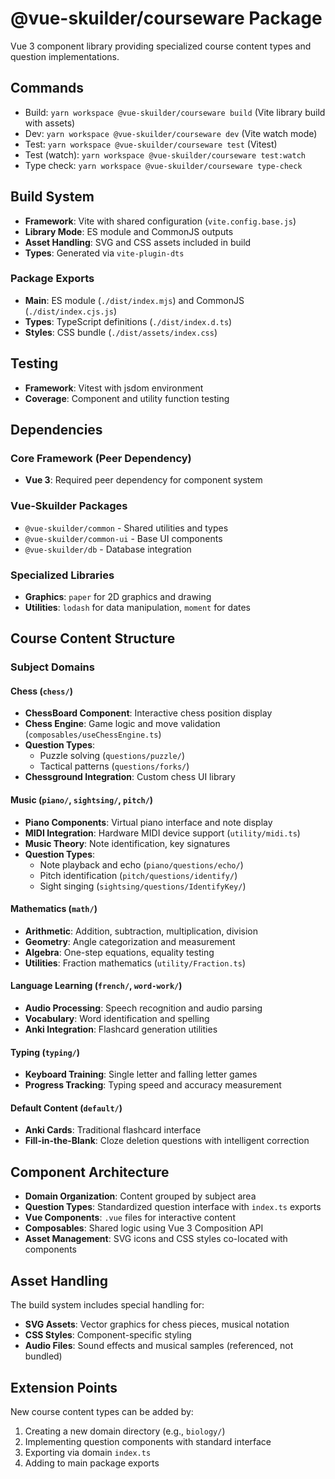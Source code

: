 # @vue-skuilder/courseware Package

Vue 3 component library providing specialized course content types and question implementations.

## Commands
- Build: `yarn workspace @vue-skuilder/courseware build` (Vite library build with assets)
- Dev: `yarn workspace @vue-skuilder/courseware dev` (Vite watch mode)  
- Test: `yarn workspace @vue-skuilder/courseware test` (Vitest)
- Test (watch): `yarn workspace @vue-skuilder/courseware test:watch`
- Type check: `yarn workspace @vue-skuilder/courseware type-check`

## Build System
- **Framework**: Vite with shared configuration (`vite.config.base.js`)
- **Library Mode**: ES module and CommonJS outputs
- **Asset Handling**: SVG and CSS assets included in build
- **Types**: Generated via `vite-plugin-dts`

### Package Exports
- **Main**: ES module (`./dist/index.mjs`) and CommonJS (`./dist/index.cjs.js`)
- **Types**: TypeScript definitions (`./dist/index.d.ts`)
- **Styles**: CSS bundle (`./dist/assets/index.css`)

## Testing
- **Framework**: Vitest with jsdom environment
- **Coverage**: Component and utility function testing

## Dependencies

### Core Framework (Peer Dependency)
- **Vue 3**: Required peer dependency for component system

### Vue-Skuilder Packages
- `@vue-skuilder/common` - Shared utilities and types
- `@vue-skuilder/common-ui` - Base UI components
- `@vue-skuilder/db` - Database integration

### Specialized Libraries
- **Graphics**: `paper` for 2D graphics and drawing
- **Utilities**: `lodash` for data manipulation, `moment` for dates

## Course Content Structure

### Subject Domains

#### Chess (`chess/`)
- **ChessBoard Component**: Interactive chess position display
- **Chess Engine**: Game logic and move validation (`composables/useChessEngine.ts`)
- **Question Types**: 
  - Puzzle solving (`questions/puzzle/`)
  - Tactical patterns (`questions/forks/`)
- **Chessground Integration**: Custom chess UI library

#### Music (`piano/`, `sightsing/`, `pitch/`)
- **Piano Components**: Virtual piano interface and note display
- **MIDI Integration**: Hardware MIDI device support (`utility/midi.ts`)
- **Music Theory**: Note identification, key signatures
- **Question Types**:
  - Note playback and echo (`piano/questions/echo/`)
  - Pitch identification (`pitch/questions/identify/`)
  - Sight singing (`sightsing/questions/IdentifyKey/`)

#### Mathematics (`math/`)
- **Arithmetic**: Addition, subtraction, multiplication, division
- **Geometry**: Angle categorization and measurement
- **Algebra**: One-step equations, equality testing
- **Utilities**: Fraction mathematics (`utility/Fraction.ts`)

#### Language Learning (`french/`, `word-work/`)
- **Audio Processing**: Speech recognition and audio parsing
- **Vocabulary**: Word identification and spelling
- **Anki Integration**: Flashcard generation utilities

#### Typing (`typing/`)
- **Keyboard Training**: Single letter and falling letter games
- **Progress Tracking**: Typing speed and accuracy measurement

#### Default Content (`default/`)
- **Anki Cards**: Traditional flashcard interface
- **Fill-in-the-Blank**: Cloze deletion questions with intelligent correction

## Component Architecture
- **Domain Organization**: Content grouped by subject area
- **Question Types**: Standardized question interface with `index.ts` exports
- **Vue Components**: `.vue` files for interactive content
- **Composables**: Shared logic using Vue 3 Composition API
- **Asset Management**: SVG icons and CSS styles co-located with components

## Asset Handling
The build system includes special handling for:
- **SVG Assets**: Vector graphics for chess pieces, musical notation
- **CSS Styles**: Component-specific styling
- **Audio Files**: Sound effects and musical samples (referenced, not bundled)

## Extension Points
New course content types can be added by:
1. Creating a new domain directory (e.g., `biology/`)
2. Implementing question components with standard interface
3. Exporting via domain `index.ts`
4. Adding to main package exports